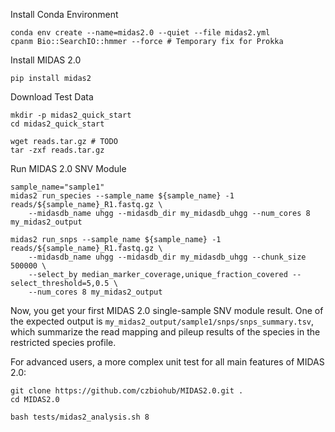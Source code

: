 
Install Conda Environment

<!--
TEST TEST TEST
-->

```
conda env create --name=midas2.0 --quiet --file midas2.yml
cpanm Bio::SearchIO::hmmer --force # Temporary fix for Prokka
```

Install MIDAS 2.0
```
pip install midas2
```

Download Test Data
```
mkdir -p midas2_quick_start
cd midas2_quick_start

wget reads.tar.gz # TODO
tar -zxf reads.tar.gz
```

Run MIDAS 2.0 SNV Module

```
sample_name="sample1"
midas2 run_species --sample_name ${sample_name} -1 reads/${sample_name}_R1.fastq.gz \
    --midasdb_name uhgg --midasdb_dir my_midasdb_uhgg --num_cores 8 my_midas2_output

midas2 run_snps --sample_name ${sample_name} -1 reads/${sample_name}_R1.fastq.gz \
    --midasdb_name uhgg --midasdb_dir my_midasdb_uhgg --chunk_size 500000 \
    --select_by median_marker_coverage,unique_fraction_covered --select_threshold=5,0.5 \
    --num_cores 8 my_midas2_output
```

Now, you get your first MIDAS 2.0 single-sample SNV module result. One of the expected output is `my_midas2_output/sample1/snps/snps_summary.tsv`, which summarize the read mapping and pileup results of the species in the restricted species profile.


For advanced users, a more complex unit test for all main features of MIDAS 2.0:

```
git clone https://github.com/czbiohub/MIDAS2.0.git .
cd MIDAS2.0

bash tests/midas2_analysis.sh 8
```
